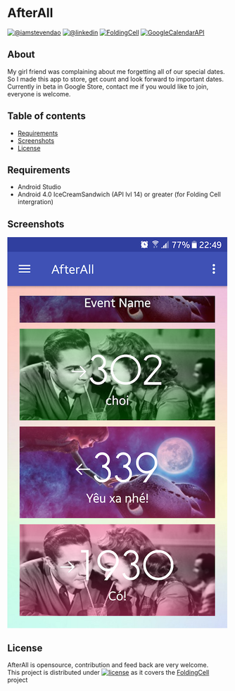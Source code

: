 # AfterAll
[![@iamstevendao](https://img.shields.io/badge/twitter-@iamstevendao-blue.svg)](https://twitter.com/iamstevendao) [![@linkedin](https://img.shields.io/badge/LinkedIn-@iamstevendao-blue.svg)](https://www.linkedin.com/in/steven-dao-b9a065127/) [![FoldingCell](https://img.shields.io/badge/github-FoldingCell-red.svg)](https://github.com/Ramotion/folding-cell-android) [![GoogleCalendarAPI](https://img.shields.io/badge/Google-CalendarAPI-red.svg)](https://developers.google.com/google-apps/calendar/)

## About
My girl friend was complaining about me forgetting all of our special dates. So I made this app to store, get count and look forward to important dates.  
Currently in beta in Google Store, contact me if you would like to join, everyone is welcome.

## Table of contents
- [Requirements](#requirements)
- [Screenshots](#screenshots)
- [License](#license)

## Requirements
- Android Studio
- Android 4.0 IceCreamSandwich (API lvl 14) or greater (for Folding Cell intergration)
## Screenshots
![Screenshot](screenshots/screenshot.png)

## License
AfterAll is opensource, contribution and feed back are very welcome.  
This project is distributed under [![license](https://img.shields.io/github/license/mashape/apistatus.svg)](https://github.com/Ramotion/folding-cell-android/blob/master/LICENSE.md) as it covers the [FoldingCell](https://github.com/Ramotion/folding-cell-android) project

